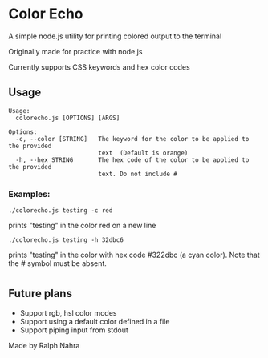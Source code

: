 # Color Echo 
A simple node.js utility for printing colored output to the terminal

Originally made for practice with node.js

Currently supports CSS keywords and hex color codes

## Usage
```
Usage:
  colorecho.js [OPTIONS] [ARGS]

Options: 
  -c, --color [STRING]   The keyword for the color to be applied to the provided 
                         text  (Default is orange)
  -h, --hex STRING       The hex code of the color to be applied to the provided 
                         text. Do not include #
```

### Examples:

```
./colorecho.js testing -c red 
```
prints "testing" in the color red on a new line

```
./colorecho.js testing -h 32dbc6
```
prints "testing" in the color with hex code #322dbc (a cyan color). Note that the # symbol must be absent.

#
## Future plans

* Support rgb, hsl color modes
* Support using a default color defined in a file
* Support piping input from stdout


Made by Ralph Nahra
